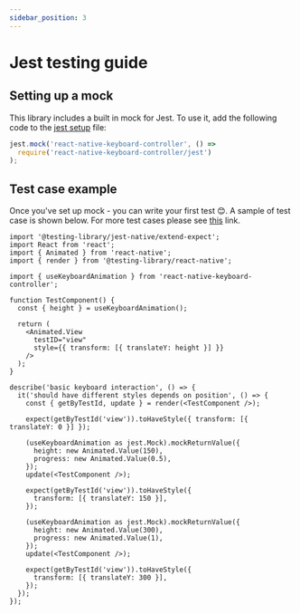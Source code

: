 ```yaml
---
sidebar_position: 3
---
```


# Jest testing guide

## Setting up a mock

This library includes a built in mock for Jest. To use it, add the following code to the [jest setup](https://jestjs.io/docs/configuration#setupfiles-array) file:

```js
jest.mock('react-native-keyboard-controller', () =>
  require('react-native-keyboard-controller/jest')
);
```

## Test case example

Once you've set up mock - you can write your first test 😊. A sample of test case is shown below. For more test cases please see [this](https://github.com/kirillzyusko/react-native-keyboard-controller/tree/main/example/__tests__) link.

```tsx
import '@testing-library/jest-native/extend-expect';
import React from 'react';
import { Animated } from 'react-native';
import { render } from '@testing-library/react-native';

import { useKeyboardAnimation } from 'react-native-keyboard-controller';

function TestComponent() {
  const { height } = useKeyboardAnimation();

  return (
    <Animated.View
      testID="view"
      style={{ transform: [{ translateY: height }] }}
    />
  );
}

describe('basic keyboard interaction', () => {
  it('should have different styles depends on position', () => {
    const { getByTestId, update } = render(<TestComponent />);

    expect(getByTestId('view')).toHaveStyle({ transform: [{ translateY: 0 }] });

    (useKeyboardAnimation as jest.Mock).mockReturnValue({
      height: new Animated.Value(150),
      progress: new Animated.Value(0.5),
    });
    update(<TestComponent />);

    expect(getByTestId('view')).toHaveStyle({
      transform: [{ translateY: 150 }],
    });

    (useKeyboardAnimation as jest.Mock).mockReturnValue({
      height: new Animated.Value(300),
      progress: new Animated.Value(1),
    });
    update(<TestComponent />);

    expect(getByTestId('view')).toHaveStyle({
      transform: [{ translateY: 300 }],
    });
  });
});
```
